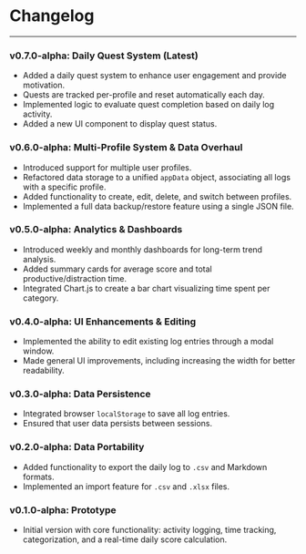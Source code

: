 # Changelog

---

### **v0.7.0-alpha: Daily Quest System (Latest)**

*   Added a daily quest system to enhance user engagement and provide motivation.
*   Quests are tracked per-profile and reset automatically each day.
*   Implemented logic to evaluate quest completion based on daily log activity.
*   Added a new UI component to display quest status.

### **v0.6.0-alpha: Multi-Profile System & Data Overhaul**

*   Introduced support for multiple user profiles.
*   Refactored data storage to a unified `appData` object, associating all logs with a specific profile.
*   Added functionality to create, edit, delete, and switch between profiles.
*   Implemented a full data backup/restore feature using a single JSON file.

### **v0.5.0-alpha: Analytics & Dashboards**

*   Introduced weekly and monthly dashboards for long-term trend analysis.
*   Added summary cards for average score and total productive/distraction time.
*   Integrated Chart.js to create a bar chart visualizing time spent per category.

### **v0.4.0-alpha: UI Enhancements & Editing**

*   Implemented the ability to edit existing log entries through a modal window.
*   Made general UI improvements, including increasing the width for better readability.

### **v0.3.0-alpha: Data Persistence**

*   Integrated browser `localStorage` to save all log entries.
*   Ensured that user data persists between sessions.

### **v0.2.0-alpha: Data Portability**

*   Added functionality to export the daily log to `.csv` and Markdown formats.
*   Implemented an import feature for `.csv` and `.xlsx` files.

### **v0.1.0-alpha: Prototype**

*   Initial version with core functionality: activity logging, time tracking, categorization, and a real-time daily score calculation.
